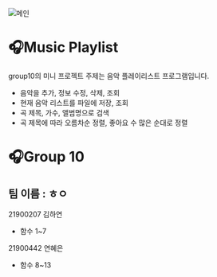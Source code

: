 ![메인](https://cdn.pixabay.com/photo/2020/01/31/07/53/man-4807395__480.jpg)   

🎧Music Playlist
=================
group10의 미니 프로젝트 주제는 음악 플레이리스트 프로그램입니다.   
- 음악을 추가, 정보 수정, 삭제, 조회
- 현재 음악 리스트를 파일에 저장, 조회
- 곡 제목, 가수, 앨범명으로 검색
- 곡 제목에 따라 오름차순 정렬, 좋아요 수 많은 순대로 정렬   
   
 
🎧Group 10
==========
## 팀 이름 : ㅎㅇ
21900207 김하연     
- 함수 1~7

21900442 연혜은  
- 함수 8~13


